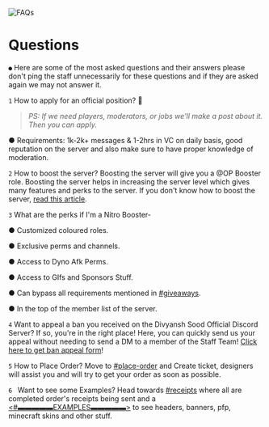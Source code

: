 ![FAQs](https://user-images.githubusercontent.com/88816011/166412969-69d469c1-ee33-4a4f-9076-7f0e629a5e34.png)

# Questions

` ● ` Here are some of the most asked questions and their answers please don't ping the staff unnecessarily for these questions and if they are asked again we may not answer it.

` 1 ` How to apply for an official position? 🤔

> _PS: If we need players, moderators, or jobs we'll make a post about it. Then you can apply._

● Requirements: 1k-2k+ messages & 1-2hrs in VC on daily basis, good reputation on the server and also make sure to have proper knowledge of moderation.

` 2 ` How to boost the server? Boosting the server will give you a @OP Booster role. Boosting the server helps in increasing the server level which gives many features and perks to the server. If you don't know how to boost the server, [read this article](https://support.discord.com/hc/en-us/articles/360028038352-Server-Boosting-).

` 3 ` What are the perks if I'm a Nitro Booster-

● Customized coloured roles.

● Exclusive perms and channels.

● Access to Dyno Afk Perms.

● Access to GIfs and Sponsors Stuff.

● Can bypass all requirements mentioned in [#giveaways](https://discord.com/channels/774866113888256004/917299788280651817).

● In the top of the member list of the server.

` 4 ` Want to appeal a ban you received on the Divyansh Sood Official Discord Server? If so, you're in the right place! Here, you can quickly send us your appeal without needing to send a DM to a member of the Staff Team! [Click here to get ban appeal form](https://forms.gle/HtgWT4YFVaUJASTy6)!

` 5 ` How to Place Order? Move to [#place-order](https://discord.com/channels/774866113888256004/938721235876065350) and Create ticket, designers will assist you and will try to get your order as soon as possible.

`6 ` Want to see some Examples? Head towards [#receipts](https://discord.com/channels/774866113888256004/939101367073660978) where all are completed order's receipts being sent and a [<#▬▬▬▬▬EXAMPLES▬▬▬▬▬>](https://discord.com/channels/774866113888256004/952045523110592573) to see headers, banners, pfp, minecraft skins and other stuff.
